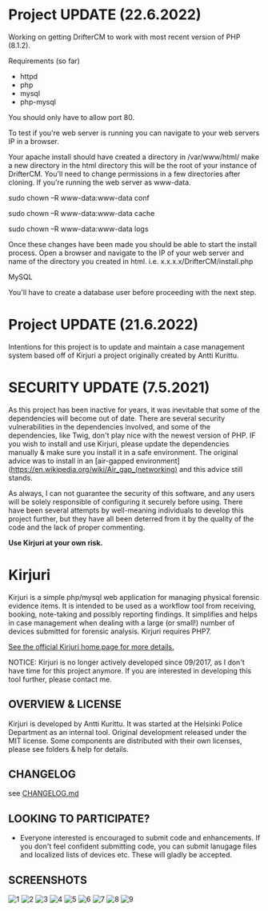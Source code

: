 # Project UPDATE (22.6.2022)

Working on getting DrifterCM to work with most recent version of PHP (8.1.2).

Requirements (so far)
* httpd
* php
* mysql
* php-mysql

You should only have to allow port 80.

To test if you're web server is running you can navigate to your web servers IP in a browser.

Your apache install should have created a directory in /var/www/html/ make a new directory in the html directory this will be the root of your instance of DrifterCM. You'll need to change permissions in a few directories after cloning. If you're running the web server as www-data.

sudo chown –R www-data:www-data conf 

sudo chown –R www-data:www-data cache 

sudo chown –R www-data:www-data logs 

Once these changes have been made you should be able to start the install process. Open a browser and navigate to the IP of your web server and name of the directory you created in html. i.e. x.x.x.x/DrifterCM/install.php

MySQL

You'll have to create a database user before proceeding with the next step.

# Project UPDATE (21.6.2022)

Intentions for this project is to update and maintain a case management system based off of Kirjuri a project originally created by Antti Kurittu. 

# SECURITY UPDATE (7.5.2021)

As this project has been inactive for years, it was inevitable that some of the dependencies will become out of date. There are several security vulnerabilities in the dependencies involved, and some of the dependencies, like Twig, don't play nice with the newest version of PHP. IF you wish to install and use Kirjuri, please update the dependencies manually & make sure you install it in a safe environment. The original advice was to install in an [air-gapped environment](https://en.wikipedia.org/wiki/Air_gap_(networking) and this advice still stands.

As always, I can not guarantee the security of this software, and any users will be solely responsible of configuring it securely before using. There have been several attempts by well-meaning individuals to develop this project further, but they have all been deterred from it by the quality of the code and the lack of proper commenting.

**Use Kirjuri at your own risk.**

# Kirjuri

Kirjuri is a simple php/mysql web application for managing physical forensic evidence items. It is intended to be used as a workflow tool from receiving, booking, note-taking and possibly reporting findings. It simplifies and helps in case management when dealing with a large (or small!) number of devices submitted for forensic analysis. Kirjuri requires PHP7.

[See the official Kirjuri home page for more details.](https://kurittu.org/2018/06/kirjuri/)

NOTICE: Kirjuri is no longer actively developed since 09/2017, as I don't have time for this project anymore. If you are interested in developing this tool further, please contact me.

OVERVIEW & LICENSE
------------

Kirjuri is developed by Antti Kurittu. It was started at the Helsinki Police Department as an internal tool. Original development released under the MIT license. Some components are distributed with their own licenses, please see folders & help for details.

CHANGELOG
------------

see [CHANGELOG.md](CHANGELOG.md)

LOOKING TO PARTICIPATE?
------------
* Everyone interested is encouraged to submit code and enhancements. If you don't feel confident submitting code, you can submit lanugage files and localized lists of devices etc. These will gladly be accepted.

SCREENSHOTS
------------

![1](https://github.com/AnttiKurittu/kirjuri/blob/master/extra/screenshots/1.png)
![2](https://github.com/AnttiKurittu/kirjuri/blob/master/extra/screenshots/2.png)
![3](https://github.com/AnttiKurittu/kirjuri/blob/master/extra/screenshots/3.png)
![4](https://github.com/AnttiKurittu/kirjuri/blob/master/extra/screenshots/4.png)
![5](https://github.com/AnttiKurittu/kirjuri/blob/master/extra/screenshots/5.png)
![6](https://github.com/AnttiKurittu/kirjuri/blob/master/extra/screenshots/6.png)
![7](https://github.com/AnttiKurittu/kirjuri/blob/master/extra/screenshots/7.png)
![8](https://github.com/AnttiKurittu/kirjuri/blob/master/extra/screenshots/8.png)
![9](https://github.com/AnttiKurittu/kirjuri/blob/master/extra/screenshots/9.png)
